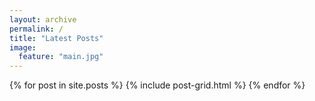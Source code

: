 ```yaml
---
layout: archive
permalink: /
title: "Latest Posts"
image:
  feature: "main.jpg"
---
```


<div class="tiles">
{% for post in site.posts %}
	{% include post-grid.html %}
{% endfor %}
</div><!-- /.tiles -->
